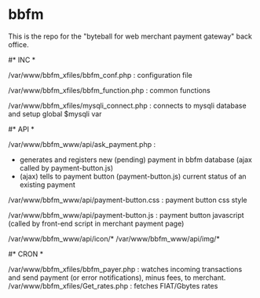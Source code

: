 # bbfm
This is the repo for the "byteball for web merchant payment gateway" back office.


#* INC *

/var/www/bbfm_xfiles/bbfm_conf.php : configuration file

/var/www/bbfm_xfiles/bbfm_function.php : common functions

/var/www/bbfm_xfiles/mysqli_connect.php : connects to mysqli database and setup global $mysqli var


#* API *

/var/www/bbfm_www/api/ask_payment.php : 
 - generates and registers new (pending) payment in bbfm database (ajax called by payment-button.js)
 - (ajax) tells to payment button (payment-button.js) current status of an existing payment

/var/www/bbfm_www/api/payment-button.css : payment button css style

/var/www/bbfm_www/api/payment-button.js : payment button javascript (called by front-end script in merchant payment page)

/var/www/bbfm_www/api/icon/*
/var/www/bbfm_www/api/img/*


#* CRON *

/var/www/bbfm_xfiles/bbfm_payer.php : watches incoming transactions and send payment (or error notifications), minus fees, to merchant.
/var/www/bbfm_xfiles/Get_rates.php : fetches FIAT/Gbytes rates

